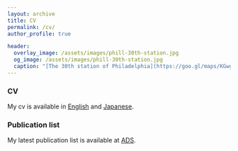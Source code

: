 ```yaml
---
layout: archive
title: CV
permalink: /cv/
author_profile: true

header:
  overlay_image: /assets/images/phill-30th-station.jpg
  og_image: /assets/images/phill-30th-station.jpg
  caption: "[The 30th station of Philadelphia](https://goo.gl/maps/KGwgReYz4UwAdYBY6)"
---
```


### CV

My cv is available in [English](https://github.com/git-sunao/cv/blob/main/en/sunao_type_base.pdf) and [Japanese](https://github.com/git-sunao/cv/blob/main/ja/sunao_type_base.pdf).

### Publication list

My latest publication list is available at [ADS](<https://ui.adsabs.harvard.edu/search/filter_author_facet_hier_fq_author=AND&filter_author_facet_hier_fq_author=author_facet_hier%3A%221%2FSugiyama%2C%20S%2FSugiyama%2C%20Sunao%22&fq=%7B!type%3Daqp%20v%3D%24fq_author%7D&fq_author=(author_facet_hier%3A%221%2FSugiyama%2C%20S%2FSugiyama%2C%20Sunao%22)&q=pubdate%3A%5B2001-01%20TO%209999-12%5D%20author%3A(%22Sugiyama%2CSunao%22)&sort=date%20desc%2C%20bibcode%20desc&p_=0>).

